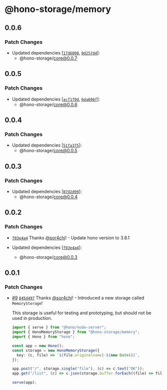 # @hono-storage/memory

## 0.0.6

### Patch Changes

- Updated dependencies [[`17d6090`](https://github.com/sor4chi/hono-storage/commit/17d609093ade861c93eaac5418ca0a7debb7bebb), [`0d257d4`](https://github.com/sor4chi/hono-storage/commit/0d257d42f158bc4485e907d601a6541d0f25a923)]:
  - @hono-storage/core@0.0.7

## 0.0.5

### Patch Changes

- Updated dependencies [[`acf1f0d`](https://github.com/sor4chi/hono-storage/commit/acf1f0de6d1c88224182ead9aff3578c5c8842d4), [`6da696f`](https://github.com/sor4chi/hono-storage/commit/6da696f952a6bfeac95725bd077deebba9da8591)]:
  - @hono-storage/core@0.0.6

## 0.0.4

### Patch Changes

- Updated dependencies [[`51fa375`](https://github.com/sor4chi/hono-storage/commit/51fa3752a49ddb7403edb57b0f1a1feaf154978b)]:
  - @hono-storage/core@0.0.5

## 0.0.3

### Patch Changes

- Updated dependencies [[`07d2d99`](https://github.com/sor4chi/hono-storage/commit/07d2d99cdf20a1694cc03c965da773754ad6fa61)]:
  - @hono-storage/core@0.0.4

## 0.0.2

### Patch Changes

- [`f03e4a4`](https://github.com/sor4chi/hono-storage/commit/f03e4a41d705fa8883cef1dce85784825ea05eae) Thanks [@sor4chi](https://github.com/sor4chi)! - Update hono version to 3.8.1

- Updated dependencies [[`f03e4a4`](https://github.com/sor4chi/hono-storage/commit/f03e4a41d705fa8883cef1dce85784825ea05eae)]:
  - @hono-storage/core@0.0.3

## 0.0.1

### Patch Changes

- [#9](https://github.com/sor4chi/hono-storage/pull/9) [`845d497`](https://github.com/sor4chi/hono-storage/commit/845d497f8f0c604dd81839150cdc7c8de5104c66) Thanks [@sor4chi](https://github.com/sor4chi)! - Introduced a new storage called `MemoryStorage`!

  This storage is useful for testing and prototyping, but should not be used in production.

  ```ts
  import { serve } from "@hono/node-server";
  import { HonoMemoryStorage } from "@hono-storage/memory";
  import { Hono } from "hono";

  const app = new Hono();
  const storage = new HonoMemoryStorage({
    key: (c, file) => `${file.originalname}-${new Date()}`,
  });

  app.post("/", storage.single("file"), (c) => c.text("OK"));
  app.get("/list", (c) => c.json(storage.buffer.forEach((file) => file.name)));

  serve(app);
  ```
